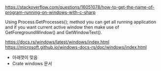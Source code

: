 https://stackoverflow.com/questions/16051078/how-to-get-the-name-of-program-running-on-windows-with-c-sharp

Using Process.GetProcesses(); method you can get all running application and if you want current active window then make use of GetForegroundWindow() and GetWindowText().


https://docs.rs/windows/latest/windows/index.html
https://microsoft.github.io/windows-docs-rs/doc/windows/index.html
- 아래껏이 맞음
- Crate windows 문서